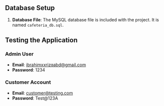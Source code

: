 

## Database Setup

1. **Database File**: The MySQL database file is included with the project. It is named `cafeteria_db.sql`.

## Testing the Application

### Admin User

- **Email**: ibrahimxxrizqabd@gmail.com
- **Password**: 1234

### Customer Account

- **Email**: customer@testing.com
- **Password**: Test@123A
